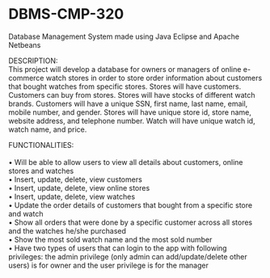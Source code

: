 # DBMS-CMP-320
Database Management System made using Java Eclipse and Apache Netbeans


DESCRIPTION: <br>
This project will develop a database for owners or managers of online e-commerce watch stores in order to store order information about customers that bought watches from specific stores. Stores will have customers. Customers can buy from stores. Stores will have stocks of different watch brands. Customers will have a unique SSN, first name, last name, email, mobile number, and gender. Stores will have unique store id, store name, website address, and telephone number. Watch will have unique watch id, watch name, and price.

FUNCTIONALITIES: <br>
<br>
•	Will be able to allow users to view all details about customers, online stores and watches <br>
•	Insert, update, delete, view customers <br>
•	Insert, update, delete, view online stores <br>
•	Insert, update, delete, view watches <br>
•	Update the order details of customers that bought from a specific store and watch <br>
•	Show all orders that were done by a specific customer across all stores and the watches he/she purchased <br>
•	Show the most sold watch name and the most sold number <br>
•	Have two types of users that can login to the app with following privileges: the admin privilege (only admin can add/update/delete other users) is for owner and the user privilege is for the manager
